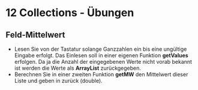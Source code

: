 # 12 Collections - Übungen

## Feld-Mittelwert

- Lesen Sie von der Tastatur solange Ganzzahlen ein bis eine ungültige Eingabe erfolgt. Das Einlesen soll in einer eigenen Funktion **getValues** erfolgen. Da ja die Anzahl der eingegebenen Werte nicht vorab bekannt ist werden die Werte als **ArrayList** zurückgegeben.
- Berechnen Sie in einer zweiten Funktion **getMW** den Mittelwert dieser Liste und geben in zurück (double).